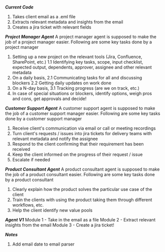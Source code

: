 ***Current Code***
1. Takes client email as a .eml file
2. Extracts relevant metadata and insights from the email
3. Creates a jira ticket with relevant fields


***Project Manager Agent***
A project manager agent is supposed to make the job of a project manager easier. Following are some key tasks done by a project
manager
1. Setting up a new project on the relevant tools (Jira, Confluence, SharePoint, etc.)
    1.1 Identifying key tasks, scope, input checklist, expected output, dependents, approver, assignee and other relevant metadata
2. On a daily basis,
    2.1 Communicating tasks for all and discussing blockers
    2.2 Getting daily updates on work done
3. On a N-day basis,
    3.1 Tracking progress (are we on track, etc.)
4. In case of special situations or blockers, identify options, weigh pros and cons, get approvals and decide!

***Customer Support Agent***
A customer support agent is supposed to make the job of a customer support manager easier. Following are some key tasks done by a customer support manager
1. Receive client's communication via email or call or meeting recordings
2. Turn client's requests / issues into jira tickets for delivery teams with relevant metadata and notify the assignee
3. Respond to the client confirming that their requirement has been received
4. Keep the client informed on the progress of their request / issue
5. Escalate if needed

***Product Consultant Agent***
A product consultant agent is supposed to make the job of a product consultant easier. Following are some key tasks done by a product consultant
1. Clearly explain how the product solves the particular use case of the client
2. Train the clients with using the product taking them through different workflows, etc.
3. Help the client identify new value pools

***Agent V1***
Module 1 - Take in the email as a file
Module 2 - Extract relevant insights from the email
Module 3 - Create a jira ticket!

***Notes***
1. Add email date to email parser